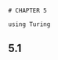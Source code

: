 <!--This file was generated, do not modify it.-->
```julia:ex1
# CHAPTER 5

using Turing
```

 ## 5.1

